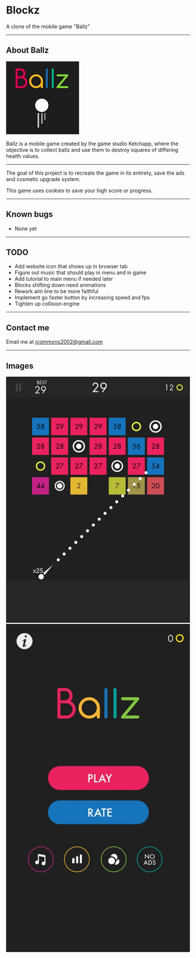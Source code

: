 # Blockz
A clone of the mobile game "Ballz"

-------------------------------------

## About Ballz

![Ballz logo](ref_imgs/ballz_logo.jpg)

Ballz is a mobile game created by the game studio Ketchapp, 
where the objective is to collect ballz and use them to 
destroy squares of differing health values.

-------------------------------------

The goal of this project is to recreate the game in its 
entirety, save the ads and cosmetic upgrade system.

This game uses cookies to save your high score or progress.

-------------------------------------

## Known bugs
* None yet


-------------------------------------

## TODO
* Add website icon that shows up in browser tab
* Figure out music that should play in menu and in game
* Add tutorial to main menu if needed later
* Blocks shifting down need animations
* Rework aim line to be more faithful
* Implement go faster button by increasing speed and fps
* Tighten up collision engine

-------------------------------------
## Contact me
Email me at <jcommons2002@gmail.com>

-------------------------------------
## Images

![Gameplay](ref_imgs/ballzimg.jpg)
![Homescreen](ref_imgs/ballz_homescreen.jpg)